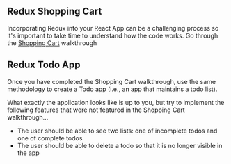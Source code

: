 
## Redux Shopping Cart

Incorporating Redux into your React App can be a challenging process so it's important to take time to understand how the code works. Go through the [Shopping Cart](https://github.com/ga-wdi-exercises/react-redux-shopping-cart) walkthrough

## Redux Todo App

Once you have completed the Shopping Cart walkthrough, use the same methodology to create a Todo app (i.e., an app that maintains a todo list).

What exactly the application looks like is up to you, but try to implement the following features that were not featured in the Shopping Cart walkthrough...

- The user should be able to see two lists: one of incomplete todos and one of complete todos
- The user should be able to delete a todo so that it is no longer visible in the app
